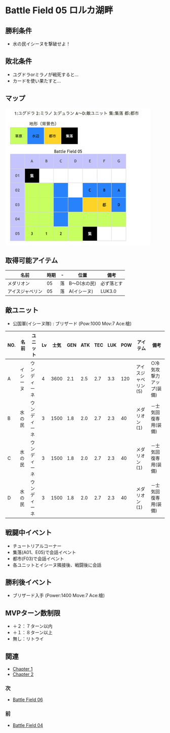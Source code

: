 # Battle Field 05 ロルカ湖畔

## 勝利条件 

- 水の民イシーヌを撃破せよ！

## 敗北条件 

- ユグドラorミラノが戦死すると…
- カードを使い果たすと…

## マップ 

![](image/BF05.png)

## 取得可能アイテム 

|名前|時期|-|位置|備考|
|---|---|---|---|---|
|メダリオン|05|落|B～D(水の民)|必ず落とす|
|アイスジャベリン|05|落|A(イシーヌ)|LUK3.0|

## 敵ユニット 

- 公国軍(イシーヌ隊) : ブリザード (Pow:1000 Mov:7 Ace:槍)

|NO.|名前|ユニット|Lv|士気|GEN|ATK|TEC|LUK|POW|アイテム|備考|
|---|---|---|---|---|---|---|---|---|---|---|---|
|A|イシーヌ|ウンディーネ|4|3600|2.1|2.5|2.7|3.3|120|アイスジャベリン(5)|○冷気攻撃力アップ(装備)|
|B|水の民|ウンディーネ|3|1500|1.8|2.0|2.7|2.3|40|メダリオン(1)|－士気回復専用(装備)|
|C|水の民|ウンディーネ|3|1500|1.8|2.0|2.7|2.3|40|メダリオン(1)|－士気回復専用(装備)|
|D|水の民|ウンディーネ|3|1500|1.8|2.0|2.7|2.3|40|メダリオン(1)|－士気回復専用(装備)|

## 戦闘中イベント 

- チュートリアルコーナー
- 集落(A01、E05)で会話イベント
- 都市(F03)で会話イベント
- 各ユニットとイシーヌ隣接後、戦闘後に会話

## 勝利後イベント 

- ブリザード入手 (Power:1400 Move:7 Ace:槍)

## MVPターン数制限 

- ＋２：７ターン以内
- ＋１：８ターン以上
- 無し：リトライ

## 関連 

- [Chapter 1](Chapter1.md)
- [Chapter 2](Chapter2.md)

### 次 

- [Battle Field 06](BattleField06.md)

### 前 

- [Battle Field 04](BattleField04.md)
